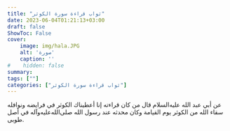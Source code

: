```yaml
---
title: "ثواب قراءة سورة الكوثر"
date: 2023-06-04T01:21:13+03:00
draft: false
ShowToc: False
cover:
    image: img/hala.JPG
    alt: 'صورة'
    caption: ''
#    hidden: false
summary: 
tags: [""]
categories: ["ثواب قراءة سورة الكوثر"]
---
```

عن أبي عبد الله عليه‌السلام قال من كان قراءته إنا أعطيناك الكوثر في فرايضه 
ونوافله سقاء الله من الكوثر يوم القيامة وكان محدثه عند رسول الله صلى‌الله‌عليه‌وآله
في أصل طوبى.

